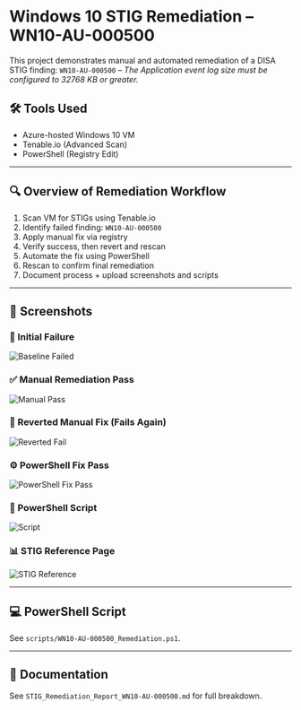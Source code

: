 # Windows 10 STIG Remediation – WN10-AU-000500

This project demonstrates manual and automated remediation of a DISA STIG finding: `WN10-AU-000500` – *The Application event log size must be configured to 32768 KB or greater.*

## 🛠 Tools Used
- Azure-hosted Windows 10 VM
- Tenable.io (Advanced Scan)
- PowerShell (Registry Edit)

---

## 🔍 Overview of Remediation Workflow

1. Scan VM for STIGs using Tenable.io
2. Identify failed finding: `WN10-AU-000500`
3. Apply manual fix via registry
4. Verify success, then revert and rescan
5. Automate the fix using PowerShell
6. Rescan to confirm final remediation
7. Document process + upload screenshots and scripts

---

## 🧪 Screenshots

### 🔴 Initial Failure
![Baseline Failed](./screenshots/1_baseline_failed.png)

### ✅ Manual Remediation Pass
![Manual Pass](./screenshots/2_manual_fix_passed.png)

### 🔁 Reverted Manual Fix (Fails Again)
![Reverted Fail](./screenshots/3_reverted_fix_failed.png)

### ⚙️ PowerShell Fix Pass
![PowerShell Fix Pass](./screenshots/4_powershell_fix_passed.png)

### 🧾 PowerShell Script
![Script](./screenshots/5_powershell_script.png)

### 📊 STIG Reference Page
![STIG Reference](./screenshots/7_stig_reference_page.png)

---

## 💻 PowerShell Script

See `scripts/WN10-AU-000500_Remediation.ps1`.

---

## 📄 Documentation

See `STIG_Remediation_Report_WN10-AU-000500.md` for full breakdown.
